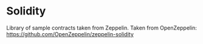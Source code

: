 # Solidity

Library of sample contracts taken from Zeppelin. Taken from OpenZeppelin: https://github.com/OpenZeppelin/zeppelin-solidity
